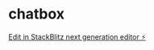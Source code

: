 # chatbox

[Edit in StackBlitz next generation editor ⚡️](https://stackblitz.com/~/github.com/shivfps012/chatbox)